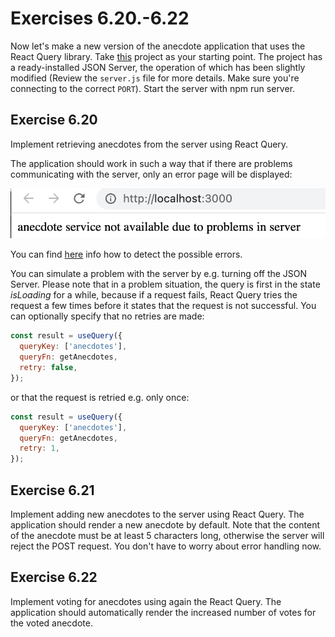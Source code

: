 # Exercises 6.20.-6.22

Now let's make a new version of the anecdote application that uses the React Query library. Take [this](https://github.com/fullstack-hy2020/query-anecdotes) project as your starting point. The project has a ready-installed JSON Server, the operation of which has been slightly modified (Review the `server.js` file for more details. Make sure you're connecting to the correct `PORT`). Start the server with npm run server.

## Exercise 6.20

Implement retrieving anecdotes from the server using React Query.

The application should work in such a way that if there are problems communicating with the server, only an error page will be displayed:

![Exercise 6.20 image](./assets/65new.png)

You can find [here](https://tanstack.com/query/latest/docs/framework/react/guides/queries) info how to detect the possible errors.

You can simulate a problem with the server by e.g. turning off the JSON Server. Please note that in a problem situation, the query is first in the state _isLoading_ for a while, because if a request fails, React Query tries the request a few times before it states that the request is not successful. You can optionally specify that no retries are made:

```jsx
const result = useQuery({
  queryKey: ['anecdotes'],
  queryFn: getAnecdotes,
  retry: false,
});
```

or that the request is retried e.g. only once:

```jsx
const result = useQuery({
  queryKey: ['anecdotes'],
  queryFn: getAnecdotes,
  retry: 1,
});
```

## Exercise 6.21

Implement adding new anecdotes to the server using React Query. The application should render a new anecdote by default. Note that the content of the anecdote must be at least 5 characters long, otherwise the server will reject the POST request. You don't have to worry about error handling now.

## Exercise 6.22

Implement voting for anecdotes using again the React Query. The application should automatically render the increased number of votes for the voted anecdote.
